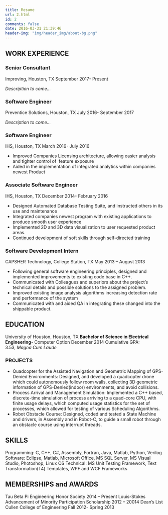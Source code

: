 ```yaml
---
title: Resume
url: 2.html
id: 2
comments: false
date: 2016-03-31 21:39:46
header-img: "img/header_img/about-bg.png"
---
```


## WORK EXPERIENCE

### Senior Consultant

Improving, Houston, TX September 2017- Present

_Description to come..._

### Software Engineer

Preventice Solutions, Houston, TX July 2016- September 2017

_Description to come..._

### Software Engineer

IHS, Houston, TX March 2016- July 2016

- Improved Companies Licensing architecture, allowing easier analysis and tighter control of  feature exposure
- Aided in the implementation of integrated analytics within companies newest Product

### Associate Software Engineer

IHS, Houston, TX December 2014- February 2016

- Designed Automated Database Testing Suite, and instructed others in its use and maintenance
- Integrated companies newest program with existing applications to produce smooth user experience
- Implemented 2D and 3D data visualization to user requested product areas.
- Continued development of soft skills through self-directed training

### Software Development Intern

CAPSHER Technology, College Station, TX May 2013 – August 2013

- Following general software engineering principles, designed and implemented improvements to existing code base in C++.
- Communicated with Colleagues and superiors about the project’s technical details and possible solutions to the assigned problem.
- Improved existing image analysis algorithms increasing detection rate and performance of the system
- Communicated with and aided QA in integrating these changed into the shippable product.

## EDUCATION

University of Houston, Houston, TX **Bachelor of Science in Electrical Engineering**\- Computer Option December 2014 Cumulative GPA: 3.53, *Magna Cum Laude*

### PROJECTS

- Quadcopter for the Assisted Navigation and Geometric Mapping of GPS-Denied Environments: Designed, and developed a quadcopter drone which could autonomously follow room walls, collecting 3D geometric information of GPS-Denied(indoor) environments, and avoid collisions.
- Process Arrival and Management Simulation: Implemented a C++ based, discrete-time simulation of process arriving to a quad-core CPU, with finite usage delays, which computed usage statistics for the set of processes, which allowed for testing of various Scheduling Algorithms.
- Robot Obstacle Course: Designed, coded and tested a State Machine and drivers, in Assembly and in Robot-C, to guide a small robot through an obstacle course using interrupt threads.

## SKILLS

Programming: C, C++, C#, Assembly, Fortran, Java, Matlab, Python, Verilog Software: Eclipse, Matlab, Microsoft Office, MS SQL Server, MS Visual Studio, Photoshop, Linux OS Technical: MS Unit Testing Framework, Text Transformation(T4) Templates, WPF and WCF Frameworks

## MEMBERSHIPS and AWARDS

Tau Beta Pi Engineering Honor Society 2014 – Present Louis-Stokes Advancement of Minority Participation Scholarship 2012 – 20014 Dean’s List Cullen College of Engineering Fall 2012- Spring 2013
